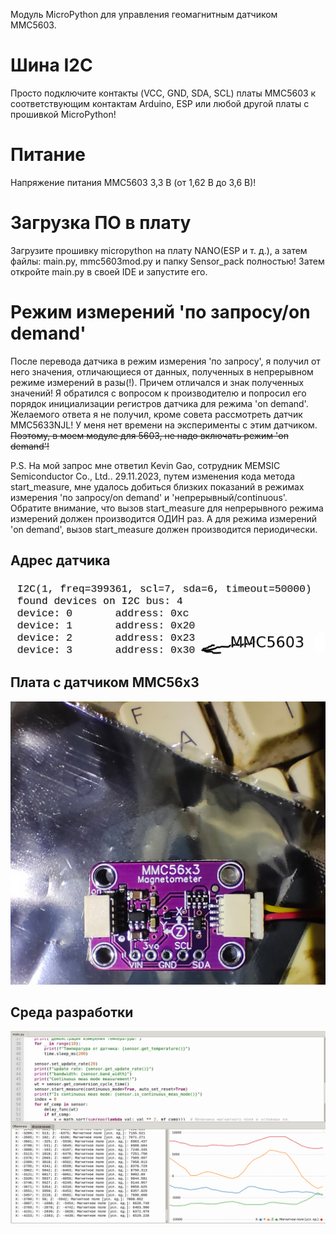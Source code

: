 Модуль MicroPython для управления геомагнитным датчиком MMC5603.

# Шина I2C
Просто подключите контакты (VCC, GND, SDA, SCL) платы MMC5603 к соответствующим контактам Arduino, 
ESP или любой другой платы с прошивкой MicroPython!

# Питание
Напряжение питания MMC5603 3,3 В (от 1,62 В до 3,6 В)!

# Загрузка ПО в плату
Загрузите прошивку micropython на плату NANO(ESP и т. д.), а затем файлы: main.py, mmc5603mod.py и папку Sensor_pack полностью!
Затем откройте main.py в своей IDE и запустите его.

# Режим измерений 'по запросу/on demand'
После перевода датчика в режим измерения 'по запросу', я получил от него значения, отличающиеся от данных, полученных 
в непрерывном режиме измерений в разы(!). Причем отличался и знак полученных значений! Я обратился с вопросом к производителю и 
попросил его порядок инициализации регистров датчика для режима 'on demand'. Желаемого ответа я не получил, кроме совета рассмотреть
датчик MMC5633NJL! У меня нет времени на эксперименты с этим датчиком. ~~Поэтому, в моем модуле для 5603, не надо включать режим 'on demand'!~~

P.S. На мой запрос мне ответил Kevin Gao, сотрудник MEMSIC Semiconductor Co., Ltd..
29.11.2023, путем изменения кода метода start_measure, мне удалось добиться близких показаний в режимах измерения
'по запросу/on demand' и 'непрерывный/continuous'. Обратите внимание, что вызов start_measure для непрерывного режима измерений
должен производится ОДИН раз. А для режима измерений 'on demand', вызов start_measure должен производится периодически.

## Адрес датчика
![alt text](https://github.com/octaprog7/MMC5603/blob/master/pics/address.png)
## Плата с датчиком MMC56x3
![alt text](https://github.com/octaprog7/MMC5603/blob/master/pics/board_5603.jpg)
## Среда разработки
![alt text](https://github.com/octaprog7/MMC5603/blob/master/pics/ide_5603.png)

